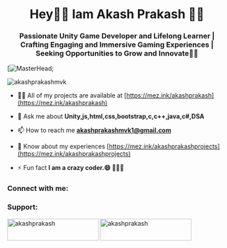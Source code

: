 <h1 align="center">Hey✌🏻 Iam Akash Prakash 🧒🏻</h1>
<h3 align="center">Passionate Unity Game Developer and Lifelong Learner | Crafting Engaging and Immersive Gaming Experiences | Seeking Opportunities to Grow and Innovate👨‍🚀
</h3>

[![MasterHead](https://camo.githubusercontent.com/5ddf73ad3a205111cf8c686f687fc216c2946a75005718c8da5b837ad9de78c9/68747470733a2f2f7468756d62732e6766796361742e636f6d2f4576696c4e657874446576696c666973682d736d616c6c2e676966);



<p align="left"> <img src="https://komarev.com/ghpvc/?username=akashprakashmvk&label=Profile%20views&color=0e75b6&style=flat" alt="akashprakashmvk" /> </p>



- 👨‍💻 All of my projects are available at [https://mez.ink/akashprakash](https://mez.ink/akashprakash)

- 💬 Ask me about **Unity,js,html,css,bootstrap,c,c++,java,c#,DSA**

- 📫 How to reach me **akashprakashmvk1@gmail.com**

- 📄 Know about my experiences [https://mez.ink/akashprakashprojects](https://mez.ink/akashprakashprojects)

- ⚡ Fun fact **I am a crazy coder.😄 👨🏻‍💻**

<h3 align="left">Connect with me:</h3>
<p align="left">



<h3 align="left">Support:</h3>
<p><a href="https://www.buymeacoffee.com/akashprakash"> <img align="left" src="https://cdn.buymeacoffee.com/buttons/v2/default-yellow.png" height="50" width="210" alt="akashprakash" /></a><a href="https://ko-fi.com/akashprakash"> <img align="left" src="https://cdn.ko-fi.com/cdn/kofi3.png?v=3" height="50" width="210" alt="akashprakash" /></a></p><br><br>

